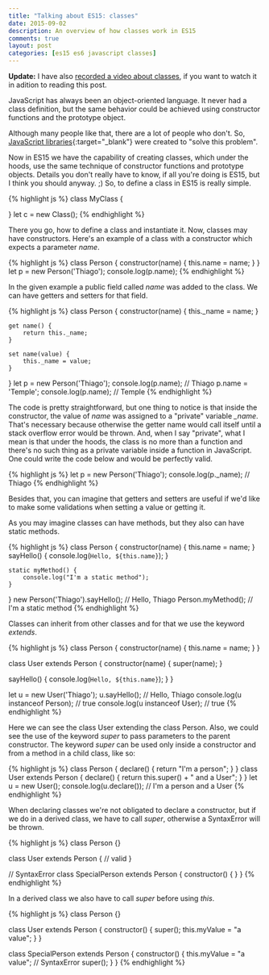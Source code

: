 ```yaml
---
title: "Talking about ES15: classes"
date: 2015-09-02
description: An overview of how classes work in ES15
comments: true
layout: post
categories: [es15 es6 javascript classes]
---
```

**Update:** I have also [recorded a video about classes](https://youtu.be/p1jCfPIBh0M), if you want to watch it in adition to reading this post.

JavaScript has always been an object-oriented language. It never had a class definition, but the same behavior could be achieved using constructor functions and the prototype object.

Although many people like that, there are a lot of people who don't. So, [JavaScript libraries](http://jsclass.jcoglan.com/){:target="_blank"} were created to "solve this problem".

Now in ES15 we have the capability of creating classes, which under the hoods, use the same technique of constructor functions and prototype objects. Details you don't really have to know, if all you're doing is ES15, but I think you should anyway. ;)
So, to define a class in ES15 is really simple.

{% highlight js %}
class MyClass {
    
}
let c = new Class();
{% endhighlight %}

There you go, how to define a class and instantiate it. Now, classes may have constructors. Here's an example of a class with a constructor which expects a parameter *name*.

{% highlight js %}
class Person {
    constructor(name) {
        this.name = name;
    }
}
let p = new Person('Thiago');
console.log(p.name);
{% endhighlight %}

In the given example a public field called *name* was added to the class. We can have getters and setters for that field.

{% highlight js %}
class Person {
    constructor(name) {
        this._name = name;
    }

    get name() {
        return this._name;
    }
    
    set name(value) {
        this._name = value;
    }
}
let p = new Person('Thiago');
console.log(p.name); // Thiago
p.name = 'Temple';
console.log(p.name); // Temple
{% endhighlight %}

The code is pretty straightforward, but one thing to notice is that inside the constructor, the value of *name* was assigned to a "private" variable *_name*. That's necessary because otherwise the getter name would call itself until a stack overflow error would be thrown. And, when I say "private", what I mean is that under the hoods, the class is no more than a function and there's no such thing as a private variable inside a function in JavaScript. One could write the code below and would be perfectly valid.

{% highlight js %}
let p = new Person('Thiago');
console.log(p._name);  // Thiago
{% endhighlight %}

Besides that, you can imagine that getters and setters are useful if we'd like to make some validations when setting a value or getting it.

As you may imagine classes can have methods, but they also can have static methods.

{% highlight js %} 
class Person {
    constructor(name) {
        this.name = name;
    } 
    sayHello() {
        console.log(`Hello, ${this.name}`);
    }

    static myMethod() {
        console.log("I'm a static method");
    }
}
new Person('Thiago').sayHello(); // Hello, Thiago
Person.myMethod(); // I'm a static method
{% endhighlight %}

Classes can inherit from other classes and for that we use the keyword *extends*.

{% highlight js %}
class Person {
  constructor(name) {
    this.name = name;
  }
}

class User extends Person {
  constructor(name) {
    super(name);
  }

  sayHello() {
    console.log(`Hello, ${this.name}`);
  }
}

let u = new User('Thiago');
u.sayHello(); // Hello, Thiago
console.log(u instanceof Person); // true
console.log(u instanceof User); // true
{% endhighlight %}

Here we can see the class User extending the class Person. Also, we could see the use of the keyword *super* to pass parameters to the parent constructor. The keyword *super* can be used only inside a constructor and from a method in a child class, like so:

{% highlight js %}
class Person {
  declare() {
    return "I'm a person";
  }
}
class User extends Person {
  declare() {
    return this.super() + " and a User";
  }
}
let u = new User();
console.log(u.declare()); // I'm a person and a User
{% endhighlight %}

When declaring classes we're not obligated to declare a constructor, but if we do in a derived class, we have to call *super*, otherwise a SyntaxError will be thrown.

{% highlight js %}
class Person {}

class User extends Person {
  // valid
}

// SyntaxError
class SpecialPerson extends Person {
  constructor() {
  }
}
{% endhighlight %}

In a derived class we also have to call *super* before using *this*.

{% highlight js %}
class Person {}

class User extends Person {
  constructor() {
    super();
    this.myValue = "a value";
  }
}

class SpecialPerson extends Person {
  constructor() {
    this.myValue = "a value"; // SyntaxError
    super();
  }
}
{% endhighlight %}
